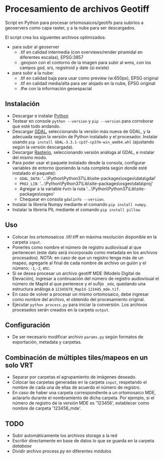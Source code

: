 # Procesamiento de archivos Geotiff

Script en Python para procesar ortomosaicos/geotifs para subirlos a geoservers como capa raster, y a la nube para ser descargados.

El script crea los siguientes archivos optimizados:

- para subir al geoserver
  - .tif en calidad intermedia (con overviews/render piramidal en diferentes escalas), EPSG:3857
  - .geojson con el contorno de la imagen para subir al wms, con los campos gsd, srs, registroid y date (si existe)
- para subir a la nube:
  - .tif en calidad baja para usar como preview (w:650px), EPSG original
  - .tif en calidad media/alta para ser alojado en la nube, EPSG original
  - .tfw con la información geoespacial

## Instalación

- Descargar e instalar [Python](https://www.python.org/downloads/)
- Testear en console `python --version` y `pip --version` para corroborar que esté todo andando.
- Descargar [GDAL](https://www.lfd.uci.edu/~gohlke/pythonlibs/#gdal), seleccionando la versión más nueva de GDAL, y la adecuada según la versión de Python instalado y el procesador. Instalar usando `pip install GDAL-3.3.1-cp37-cp37m-win_amd64.whl` (ajustando según la versión descargada).
- Descargar [Rasterio](https://www.lfd.uci.edu/~gohlke/pythonlibs/#rasterio), seleccionando versión análoga al GDAL, e instalar del mismo modo.
- Para poder usar el paquete instalado desde la consola, configurar variables de entorno (poniendo la ruta completa según donde esté instalado el paquete):
  - `GDAL_DATA`: '...\Python\Python37\Lib\site-packages\osgeo\data\gdal'
  - `PROJ_LIB`: '...\Python\Python37\Lib\site-packages\osgeo\data\proj'
  - Agregar a la variable `Path` la ruta '...\Python\Python37\Lib\site-packages\osgeo'
  - Chequear en consola `gdalinfo --version`.
- Instalar la librería Numpy mediante el comando `pip install numpy`.
- Instalar la librería PIL mediante el comando `pip install pillow`.

## Uso

- Colocar los ortomosaicos .tif/.tiff en máxima resolución disponible en la carpeta `input`.
- Ponerles como nombre el número de registro audiovisual al que pertenecen (este dato será incorporado como metadata en los archivos procesados). NOTA: en caso de que un registro tenga más de un mapeo, agregarle al final de cada nombre de archivo un guión y el número; `-1`,`-2`, etc.
- Si se desea procesar un archivo geotiff MDE (Modelo Digital de Elevación), ingresar a continuación del número de registro audiovisual el número de MapId al que pertenece y el sufijo `_mde`, quedando una estructura análoga a `12345678_MapId-123445_mde.tif`.
- En caso de volver a procesar un mismo ortomosaico, debe ingresar como nombre del archivo, el obtenido del procesamiento original.
- Ejecutar `python process.py` para iniciar la conversión. Los archivos procesados serán creados en la carpeta `output`.

## Configuración

- De ser necesario modificar archivo `params.py` según formatos de exportación, metadata y carpetas.

## Combinación de múltiples tiles/mapeos en un solo VRT

- Separar por carpetas el agrupamiento de imágenes deseado.
- Colocar las carpetas generadas en la carpeta `input`, respetando el nombre de cada una de ellas de acuerdo el número de registro.
- En caso de haber una carpeta correspondiente a un ortomosaico MDE, aclararlo durante el nombramiento de dicha carpeta. Por ejemplo, si el número de registro de la versión MDE es '123456', establecer como nombre de carpeta '123456_mde'.

## TODO

- Subir automáticamente los archivos storage a la red
- Escribir directamente en base de datos lo que se guarda en la carpeta _database_
- Dividir archivo process.py en diferentes módulos
